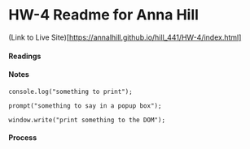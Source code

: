 # HW-4 Readme for Anna Hill

(Link to Live Site)[https://annalhill.github.io/hill_441/HW-4/index.html]

#### Readings


#### Notes

```
console.log("something to print");

prompt("something to say in a popup box");

window.write("print something to the DOM");
```



#### Process
